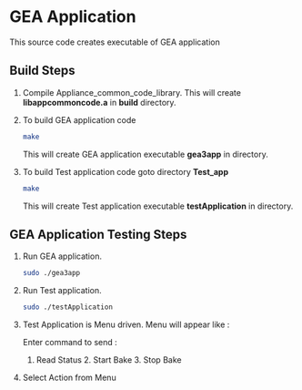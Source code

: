 
# GEA Application 
   This source code creates executable of GEA application  

## Build Steps 
1. Compile Appliance_common_code_library. This will create **libappcommoncode.a** in **build** directory.  

2. To build GEA application code  
	```bash	
	make  
	```
	This will create GEA application executable **gea3app** in directory.

3. To build Test application code goto directory **Test_app**  
	```bash	
	make  
	```
	This will create Test application executable **testApplication** in directory.  

## GEA Application Testing Steps
1. Run GEA application.  
	```bash	
	sudo ./gea3app  
	```

2. Run Test application.  
	```bash	
	sudo ./testApplication  
	```

3. Test Application is Menu driven. Menu will appear like :

	Enter command to send : 
	1. Read Status	2. Start Bake	3. Stop Bake

4. Select Action from Menu  	
